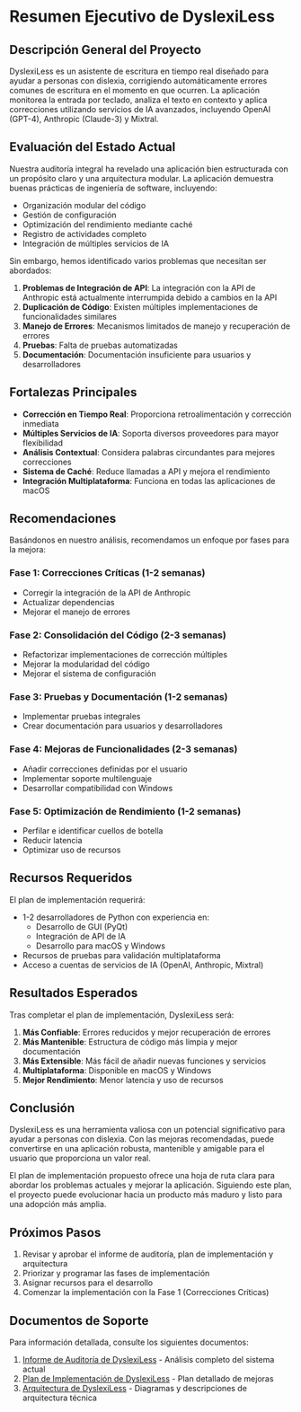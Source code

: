# Resumen Ejecutivo de DyslexiLess

## Descripción General del Proyecto

DyslexiLess es un asistente de escritura en tiempo real diseñado para ayudar a personas con dislexia, corrigiendo automáticamente errores comunes de escritura en el momento en que ocurren. La aplicación monitorea la entrada por teclado, analiza el texto en contexto y aplica correcciones utilizando servicios de IA avanzados, incluyendo OpenAI (GPT-4), Anthropic (Claude-3) y Mixtral.

## Evaluación del Estado Actual

Nuestra auditoría integral ha revelado una aplicación bien estructurada con un propósito claro y una arquitectura modular. La aplicación demuestra buenas prácticas de ingeniería de software, incluyendo:

- Organización modular del código
- Gestión de configuración
- Optimización del rendimiento mediante caché
- Registro de actividades completo
- Integración de múltiples servicios de IA

Sin embargo, hemos identificado varios problemas que necesitan ser abordados:

1. **Problemas de Integración de API**: La integración con la API de Anthropic está actualmente interrumpida debido a cambios en la API
2. **Duplicación de Código**: Existen múltiples implementaciones de funcionalidades similares
3. **Manejo de Errores**: Mecanismos limitados de manejo y recuperación de errores
4. **Pruebas**: Falta de pruebas automatizadas
5. **Documentación**: Documentación insuficiente para usuarios y desarrolladores

## Fortalezas Principales

- **Corrección en Tiempo Real**: Proporciona retroalimentación y corrección inmediata
- **Múltiples Servicios de IA**: Soporta diversos proveedores para mayor flexibilidad
- **Análisis Contextual**: Considera palabras circundantes para mejores correcciones
- **Sistema de Caché**: Reduce llamadas a API y mejora el rendimiento
- **Integración Multiplataforma**: Funciona en todas las aplicaciones de macOS

## Recomendaciones

Basándonos en nuestro análisis, recomendamos un enfoque por fases para la mejora:

### Fase 1: Correcciones Críticas (1-2 semanas)
- Corregir la integración de la API de Anthropic
- Actualizar dependencias
- Mejorar el manejo de errores

### Fase 2: Consolidación del Código (2-3 semanas)
- Refactorizar implementaciones de corrección múltiples
- Mejorar la modularidad del código
- Mejorar el sistema de configuración

### Fase 3: Pruebas y Documentación (1-2 semanas)
- Implementar pruebas integrales
- Crear documentación para usuarios y desarrolladores

### Fase 4: Mejoras de Funcionalidades (2-3 semanas)
- Añadir correcciones definidas por el usuario
- Implementar soporte multilenguaje
- Desarrollar compatibilidad con Windows

### Fase 5: Optimización de Rendimiento (1-2 semanas)
- Perfilar e identificar cuellos de botella
- Reducir latencia
- Optimizar uso de recursos

## Recursos Requeridos

El plan de implementación requerirá:

- 1-2 desarrolladores de Python con experiencia en:
  - Desarrollo de GUI (PyQt)
  - Integración de API de IA
  - Desarrollo para macOS y Windows
- Recursos de pruebas para validación multiplataforma
- Acceso a cuentas de servicios de IA (OpenAI, Anthropic, Mixtral)

## Resultados Esperados

Tras completar el plan de implementación, DyslexiLess será:

1. **Más Confiable**: Errores reducidos y mejor recuperación de errores
2. **Más Mantenible**: Estructura de código más limpia y mejor documentación
3. **Más Extensible**: Más fácil de añadir nuevas funciones y servicios
4. **Multiplataforma**: Disponible en macOS y Windows
5. **Mejor Rendimiento**: Menor latencia y uso de recursos

## Conclusión

DyslexiLess es una herramienta valiosa con un potencial significativo para ayudar a personas con dislexia. Con las mejoras recomendadas, puede convertirse en una aplicación robusta, mantenible y amigable para el usuario que proporciona un valor real.

El plan de implementación propuesto ofrece una hoja de ruta clara para abordar los problemas actuales y mejorar la aplicación. Siguiendo este plan, el proyecto puede evolucionar hacia un producto más maduro y listo para una adopción más amplia.

## Próximos Pasos

1. Revisar y aprobar el informe de auditoría, plan de implementación y arquitectura
2. Priorizar y programar las fases de implementación
3. Asignar recursos para el desarrollo
4. Comenzar la implementación con la Fase 1 (Correcciones Críticas)

## Documentos de Soporte

Para información detallada, consulte los siguientes documentos:

1. [Informe de Auditoría de DyslexiLess](DyslexiLess_Informe_Auditoria.md) - Análisis completo del sistema actual
2. [Plan de Implementación de DyslexiLess](DyslexiLess_Plan_Implementacion.md) - Plan detallado de mejoras
3. [Arquitectura de DyslexiLess](DyslexiLess_Arquitectura.md) - Diagramas y descripciones de arquitectura técnica